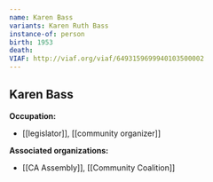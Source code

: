 ```yaml
---
name: Karen Bass
variants: Karen Ruth Bass
instance-of: person
birth: 1953
death: 
VIAF: http://viaf.org/viaf/6493159699940103500002
---
```

## Karen Bass

**Occupation:** 
- [[legislator]], [[community organizer]]

**Associated organizations:** 
- [[CA Assembly]], [[Community Coalition]]